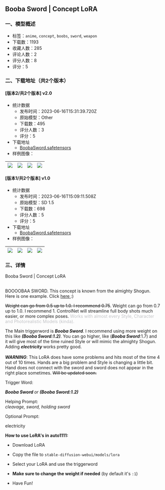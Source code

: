 ## Booba Sword | Concept LoRA
### 一、模型概述

- 标签：`anime`, `concept`, `boobs`, `sword`, `weapon`
- 下载数：1193
- 收藏人数：285
- 评论人数：2
- 评分人数：8
- 评分：5

### 二、下载地址（共2个版本）

#### [版本2/共2个版本] v2.0

- 统计数据
  - 发布时间：2023-06-16T15:31:39.720Z
  - 原始模型：Other
  - 下载数：495
  - 评分人数：3
  - 评分：5
- 下载地址
  - [BoobaSword.safetensors](https://civitai.com/api/download/models/97319)
- 样例图像：

| <img src="https://image.civitai.com/xG1nkqKTMzGDvpLrqFT7WA/e1b4883e-3c3b-4058-8ca9-2bc088f31ead/width=450/1168081.jpeg" /> | <img src="https://image.civitai.com/xG1nkqKTMzGDvpLrqFT7WA/065f08c5-61a8-46d0-9da9-d66b71ffb5bd/width=450/1168131.jpeg" /> | <img src="https://image.civitai.com/xG1nkqKTMzGDvpLrqFT7WA/07b49979-a671-4071-9a2a-8a692574dd93/width=450/1167894.jpeg" /> | <img src="https://image.civitai.com/xG1nkqKTMzGDvpLrqFT7WA/670bf8d6-7b59-4817-bc8c-8c5b3f04f570/width=450/1167889.jpeg" /> |
| ---- | ---- | ---- | ---- |

#### [版本1/共2个版本] v1.0

- 统计数据
  - 发布时间：2023-06-16T15:09:11.508Z
  - 原始模型：SD 1.5
  - 下载数：698
  - 评分人数：5
  - 评分：5
- 下载地址
  - [BoobaSword.safetensors](https://civitai.com/api/download/models/63338)
- 样例图像：

| <img src="https://image.civitai.com/xG1nkqKTMzGDvpLrqFT7WA/57d78ab7-4f41-4aa9-8f2f-092f0b278dda/width=450/698740.jpeg" /> | <img src="https://image.civitai.com/xG1nkqKTMzGDvpLrqFT7WA/4ae23513-6368-4127-be58-a1c7fca1a84d/width=450/698722.jpeg" /> | <img src="https://image.civitai.com/xG1nkqKTMzGDvpLrqFT7WA/b0de77b0-2f28-4c7b-87dc-912e75f44b84/width=450/698757.jpeg" /> | <img src="https://image.civitai.com/xG1nkqKTMzGDvpLrqFT7WA/47fa98a6-4733-425b-8ce0-29fc9724bc41/width=450/698736.jpeg" /> |
| ---- | ---- | ---- | ---- |


### 三、详情
<p>Booba Sword | Concept LoRA</p><p><br />BOOOOBAA SWORD. This concept is known from the almighty Shogun. Here is one example. Click <a target="_blank" rel="ugc" href="https://youtu.be/SbODRWNL6zs">here </a>:)</p><p><s>Weight can go from 0.5 up to 1.0. I recommend 0.75</s>. Weight can go from 0.7 up to 1.0. I recommend 1. ControlNet will streamline full body shots much easier, or more complex poses. <span style="color:rgb(193, 194, 197)">Works with almost every Style, Character and Photorealistic Models (kinda).</span></p><p></p><p>The Main triggerword is <strong><em>Booba Sword</em></strong>. I recommend using more weight on this like <strong><em>(Booba Sword:1.2)</em></strong>. You can go higher, like (<strong><em>Booba Sword</em></strong>:1.7) and it will give most of the time ruined Style or will mimic the almighty Shogun. Adding <strong><em>electricity </em></strong>works pretty good.<br /><br /><strong><em>WARNING</em></strong>: This LoRA does have some problems and hits most of the time 4 out of 10 times. Hands are a big problem and Style is changing a little bit. Hand does not connect with the sword and sword does not appear in the right place sometimes. <s>Will be updated soon.</s></p><p></p><p>Trigger Word:</p><p><strong><em>Booba Sword </em></strong><em>or </em><strong><em>(Booba Sword:1.2)</em></strong></p><p></p><p>Helping Prompt:<br /><em>cleavage, sword, holding sword</em></p><p></p><p>Optional Prompt:</p><p>electricity</p><p></p><p></p><p><strong>How to use LoRA's in auto1111:</strong></p><ul><li><p>Download LoRA</p></li><li><p>Copy the file to <code>stable-diffusion-webui/models/lora</code></p></li><li><p>Select your LoRA and use the triggerword</p></li><li><p><strong>Make sure to change the weight if needed</strong> (by default it's <code>:1</code>)</p></li><li><p>Have Fun!</p></li></ul>